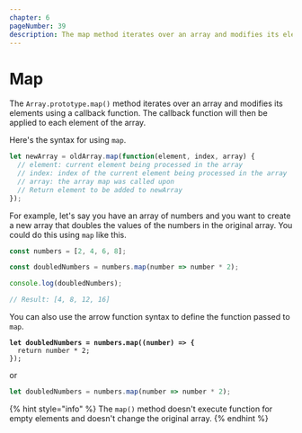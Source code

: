 ```yaml
---
chapter: 6
pageNumber: 39  
description: The map method iterates over an array and modifies its element using a callback function. This callback function is applied to each element of the array.
---
```

# Map

The `Array.prototype.map()` method iterates over an array and modifies its elements using a callback function. The callback function will then be applied to each element of the array.

Here's the syntax for using `map`.

```javascript
let newArray = oldArray.map(function(element, index, array) {
  // element: current element being processed in the array
  // index: index of the current element being processed in the array
  // array: the array map was called upon
  // Return element to be added to newArray
});
```

For example, let's say you have an array of numbers and you want to create a new array that doubles the values of the numbers in the original array. You could do this using `map` like this.

```javascript
const numbers = [2, 4, 6, 8];

const doubledNumbers = numbers.map(number => number * 2);

console.log(doubledNumbers);

// Result: [4, 8, 12, 16]
```

You can also use the arrow function syntax to define the function passed to `map`.

<pre class="language-typescript"><code class="lang-typescript"><strong>let doubledNumbers = numbers.map((number) => {
</strong>  return number * 2;
});
</code></pre>

or

```typescript
let doubledNumbers = numbers.map(number => number * 2);
```

{% hint style="info" %}
The `map()` method doesn't execute function for empty elements and doesn't change the original array.
{% endhint %}
